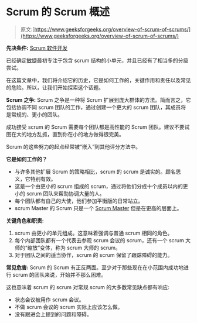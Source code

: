 # Scrum 的 Scrum 概述

> 原文:[https://www.geeksforgeeks.org/overview-of-scrum-of-scrums/](https://www.geeksforgeeks.org/overview-of-scrum-of-scrums/)

**先决条件:** [Scrum 软件开发](https://www.geeksforgeeks.org/scrum-software-development/)

已经确定[敏捷](https://www.geeksforgeeks.org/software-engineering-agile-development-models/)最初专注于包含 scrum 结构的小单元，并且已经有了相当多的分级尝试。

在这篇文章中，我们将介绍它的历史，它是如何工作的，关键作用和责任以及常见的危险。所以，让我们开始探索这个话题。

**Scrum 之争:**
Scrum 之争是一种将 Scrum 扩展到庞大群体的方法。简而言之，它包括协调不同 scrum 团队的工作，通过创建一个更大的 scrum 团队，其成员将是常规的、更小的团队。

成功接受 scrum 的 Scrum 需要每个团队都是高性能的 Scrum 团队。建议不要试图在大的地方乱抓，直到你在小的地方做得很完美。

Scrum 的这些努力的起点经常被“嵌入”到其他评分方法中。

**它是如何工作的？**

*   与许多其他扩展 Scrum 的策略相比，scrum 的 scrum 是诚实的。顾名思义，它特别有效。
*   这是一个由更小的 scrum 组成的 scrum，通过将他们分成十个成员以内的更小的 scrum 团队来帮助协调大量的人。
*   每个团队都有自己的大使，他们参加平衡版的日常站立。
*   scrum Master 的 Scrum 只是一个 [Scrum Master](https://www.geeksforgeeks.org/scrum-software-development/) 但是在更高的层面上。

**关键角色和职责:**

1.  scrum 由更小的单元组成。这意味着强调与普通 scrum 相同的角色。
2.  每个内部团队都有一个代表去参观 scrum 会议的 scrum，还有一个 scrum 大师的“缩放”变体，称为 scrum 大师的 scrum。
3.  对于团队之间的适当协作，scrum 的 scrum 保留了跟踪障碍的能力。

**常见危害:**
Scrum 的 Scrum 有正反两面。至少对于那些现在在小范围内成功地进行 scrum 的团队来说，开始并不那么困难。

这也意味着 scrum 的 scrum 对常规 scrum 的大多数常见缺点都有响应:

*   状态会议被用作 scrum 会议。
*   不做 scrum 会议的 scrum 实际上应该怎么做。
*   没有跟进会上提到的问题和障碍。